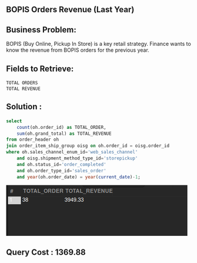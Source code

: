 ## BOPIS Orders Revenue (Last Year)

## Business Problem:
BOPIS (Buy Online, Pickup In Store) is a key retail strategy. Finance wants to know the revenue from BOPIS orders for the previous year.

## Fields to Retrieve:

```
TOTAL ORDERS
TOTAL REVENUE
```

## Solution :

```sql
select
	count(oh.order_id) as TOTAL_ORDER,
    sum(oh.grand_total) as TOTAL_REVENUE
from order_header oh
join order_item_ship_group oisg on oh.order_id = oisg.order_id
where oh.sales_channel_enum_id='web_sales_channel'
	and oisg.shipment_method_type_id='storepickup'
	and oh.status_id='order_completed'
	and oh.order_type_id='sales_order'
	and year(oh.order_date) = year(current_date)-1;
```
![alt text](image.png)

## Query Cost : 1369.88